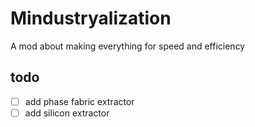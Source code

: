 # Mindustryalization
A mod about making everything for speed and efficiency

## todo
-[ ] add phase fabric extractor
-[ ] add silicon extractor
